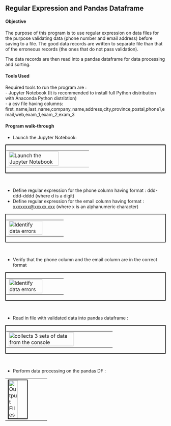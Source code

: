 <!---
Decision Science 1 Class - Exercise 2
# DS1_E2_RegularExpression
--->
## Regular Expression and Pandas Dataframe

#### Objective
The purpose of this program is to use regular expression on data files for the purpose validating data (phone number and email address) before saving to a file. The good data records are written to separate file than that of the erroneous records (the ones that do not pass validation).

The data records are then read into a pandas dataframe for data processing and sorting.

#### Tools Used
Required tools to run the program are :</br>
\- Jupyter Notebook (It is recommended to install full Python distribution with Anaconda Python distribtion) </br>
\- a csv file having columns\: first_name,last_name,company_name,address,city,province,postal,phone1,email,web,exam_1,exam_2,exam_3

#### Program walk-through

- Launch the Jupyter Notebook: <br/>
<p style="border: 2px solid #000000; padding: 1px;">
<table><tr><td>
<img src="https://github.com/user-attachments/assets/a58cc02a-3947-4d2b-ad60-7ea704e391ae" width="80%" height="50%" alt="Launch the Jupyter Notebook" />
</td></tr></table>
</p>
</br>

- Define regular expression for the phone column having format : ddd-ddd-dddd (where d is a digit)<br/>
- Define regular expression for the email column having format : xxxxxxx@xxxxx.xxx (where x is an alphanumeric character)<br/>
<p style="border: 2px solid #000000; padding: 1px;">
<table><tr><td>
<img src="https://github.com/user-attachments/assets/5a477d03-3ec0-4436-9726-8dac1b5f1b88" width="80%" height="50%" alt="Identify data errors" />
</td></tr></table>
</p>
</br>

- Verify that the phone column and the email column are in the correct format<br/>
<p style="border: 2px solid #000000; padding: 1px;">
<table><tr><td>
<img src="https://github.com/user-attachments/assets/6b872c2d-f070-4110-a7c9-4bc8ebda7a35" width="80%" height="50%" alt="Identify data errors" />
</td></tr></table>
</p>
</br>

- Read in file with validated data into pandas dataframe \: <br/>
<p style="border: 2px solid #000000; padding: 1px;">
<table><tr><td>
<img src="https://github.com/user-attachments/assets/de502314-5a3d-4654-bd28-6c04faf4de9f" width="80%" height="50%" alt="collects 3 sets of data from the console" />
</td></tr></table>
</p>
</br>

- Perform data processing on the pandas DF \:  <br/>
<table><tr><td>
<img src="https://github.com/user-attachments/assets/342edf6a-0909-4776-90a6-ea11ec97d946" height="80%" width="50%" alt="Output FIles" style="border: 2px solid black;"/> 
</td></tr></table>
</br>
